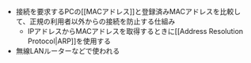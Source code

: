 - 接続を要求するPCの[[MACアドレス]]と登録済みMACアドレスを比較して、正規の利用者以外からの接続を防止する仕組み
	- IPアドレスからMACアドレスを取得するときに[[Address Resolution Protocol|ARP]]を使用する
- 無線LANルーターなどで使われる